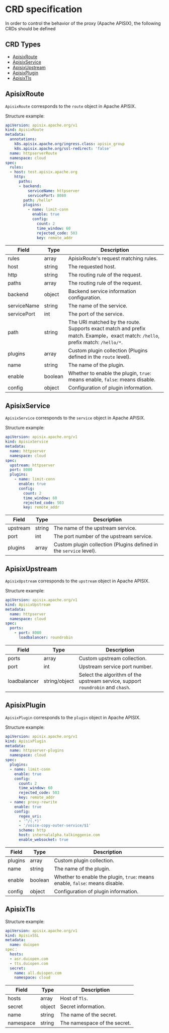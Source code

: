 <!--
#
# Licensed to the Apache Software Foundation (ASF) under one or more
# contributor license agreements.  See the NOTICE file distributed with
# this work for additional information regarding copyright ownership.
# The ASF licenses this file to You under the Apache License, Version 2.0
# (the "License"); you may not use this file except in compliance with
# the License.  You may obtain a copy of the License at
#
#     http://www.apache.org/licenses/LICENSE-2.0
#
# Unless required by applicable law or agreed to in writing, software
# distributed under the License is distributed on an "AS IS" BASIS,
# WITHOUT WARRANTIES OR CONDITIONS OF ANY KIND, either express or implied.
# See the License for the specific language governing permissions and
# limitations under the License.
#
-->
# CRD specification

In order to control the behavior of the proxy (Apache APISIX), the following CRDs should be defined

## CRD Types

- [ApisixRoute](#apisixroute)
- [ApisixService](#apisixservice)
- [ApisixUpstream](#apisixupstream)
- [ApisixPlugin](#apisixplugin)
- [ApisixTls](#apisixtls)

## ApisixRoute

`ApisixRoute` corresponds to the `route` object in Apache APISIX.

Structure example:

```yaml
apiVersion: apisix.apache.org/v1
kind: ApisixRoute
metadata:
  annotations:
    k8s.apisix.apache.org/ingress.class: apisix_group
    k8s.apisix.apache.org/ssl-redirect: 'false'
  name: httpserverRoute
  namespace: cloud
spec:
  rules:
  - host: test.apisix.apache.org
    http:
      paths:
      - backend:
          serviceName: httpserver
          servicePort: 8080
        path: /hello*
        plugins:
          - name: limit-conn
            enable: true
            config:
              count: 2
              time_window: 60
              rejected_code: 503
              key: remote_addr
```

|     Field     |  Type    | Description                     |
|---------------|----------|--------------------------------|
| rules         | array    | ApisixRoute's request matching rules. |
| host          | string   | The requested host.        |
| http          | string   | The routing rule of the request.         |
| paths         | array    | The routing rule of the request.      |
| backend       | object   | Backend service information configuration.         |
| serviceName   | string   | The name of the service.        |
| servicePort   | int      | The port of the service.        |
| path          | string   | The URI matched by the route. Supports exact match and prefix match. Example，exact match: `/hello`, prefix match: `/hello/*`.   |
| plugins       | array    | Custom plugin collection (Plugins defined in the `route` level).    |
| name          | string   | The name of the plugin.      |
| enable        | boolean  | Whether to enable the plugin, `true`: means enable, `false`: means disable.      |
| config        | object   |  Configuration of plugin information.    |

## ApisixService

`ApisixService` corresponds to the `service` object in Apache APISIX.

Structure example:

```yaml
apiVersion: apisix.apache.org/v1
kind: ApisixService
metadata:
  name: httpserver
  namespace: cloud  
spec:
  upstream: httpserver
  port: 8080
  plugins:   
    - name: limit-conn
      enable: true
      config:
        count: 2
        time_window: 60
        rejected_code: 503
        key: remote_addr
```

|     Field     |  Type    | Description    |
|---------------|----------|----------------|
| upstream      | string   | The name of the upstream service.    |
| port          | int      | The port number of the upstream service.    |
| plugins       | array   | Custom plugin collection (Plugins defined in the `service` level).  |

## ApisixUpstream

`ApisixUpstream` corresponds to the `upstream` object in Apache APISIX.

Structure example:

```yaml
apiVersion: apisix.apache.org/v1
kind: ApisixUpstream
metadata:
  name: httpserver
  namespace: cloud
spec:
  ports:
    - port: 8080
      loadbalancer: roundrobin
```

|     Field     |  Type    | Description    |
|---------------|----------|----------------|
| ports         | array    | Custom upstream collection.   |
| port          | int      | Upstream service port number.    |
| loadbalancer  | string/object   | Select the algorithm of the upstream service, support `roundrobin` and `chash`.  |

## ApisixPlugin

`ApisixPlugin` corresponds to the `plugin` object in Apache APISIX.

Structure example:

```yaml
apiVersion: apisix.apache.org/v1
kind: ApisixPlugin
metadata:
  name: httpserver-plugins
  namespace: cloud
spec:
  plugins:
  - name: limit-conn
    enable: true
    config:
      count: 2
      time_window: 60
      rejected_code: 503
      key: remote_addr
  - name: proxy-rewrite
    enable: true
    config:
      regex_uri:
      - '^/(.*)'
      - '/voice-copy-outer-service/$1'
      scheme: http
      host: internalalpha.talkinggenie.com
      enable_websocket: true
```

|     Field     |  Type    | Description                 |
|---------------|----------|-----------------------------|
| plugins       | array   | Custom plugin collection.    |
| name          | string   | The name of the plugin.      |
| enable        | boolean  | Whether to enable the plugin, `true`: means enable, `false`: means disable.  |
| config        | object   |  Configuration of plugin information. |

## ApisixTls

Structure example:

```yaml
apiVersion: apisix.apache.org/v1
kind: ApisixSSL
metadata:
  name: duiopen
spec：
  hosts:
  - asr.duiopen.com
  - tts.duiopen.com
  secret:
    name: all.duiopen.com
    namespace: cloud
```

|     Field     |  Type    | Description                     |
|---------------|----------|---------------------------------|
| hosts         | array    | Host of `Tls`.                  |
| secret        | object   | Secret information.             |
| name          | string   | The name of the secret.         |
| namespace     | string   | The namespace of the secret.    |
